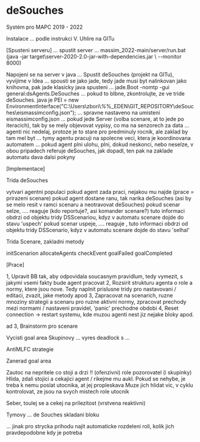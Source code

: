 # deSouches
Systém pro MAPC 2019 - 2022



Instalace
... podle instrukci V. Uhlire na GITu

[Spusteni serveru]
... spustit server
... massim_2022-main/server/run.bat  (java -jar target\server-2020-2.0-jar-with-dependencies.jar \ --monitor 8000)

Napojeni se na server v java
... Spustit deSouches (projekt na GITu), vyvijime v Idea
... spousti se jako jade, tedy jade musi byt nalinkovan jako knihovna, pak jade klasicky java spusteni
...	jade.Boot -nomtp -gui general:dsAgents.DeSouches 
... pokud to blbne, zkontrolujte, ze ve tride deSouches. java je       PEI = new EnvironmentInterface("C:\\Users\\zbori\\_%_%_EDEN\\GIT_REPOSITORY\\deSouches\\eismassimconfig.json");
...	spravne nastaveno na umisteni eismassimconfig.json
... pokud jede Server (volba scenare, at to jede po iteracich), tak by se mely objevovat vypisy, co ma na senzorech za data
... agenti nic nedelaj, protoze je to stare pro predminuly rocnik, ale zaklad by tam mel byt
... tymy agentu pracuji na spolecne veci, ktera je koordinovana automatem
... pokud agent plni ulohu, plni, dokud neskonci, nebo neselze, v obou pripadech referuje deSouches, jak dopadl, ten pak na zaklade automatu dava dalsi pokyny


[Implementace]

Trida deSouches

vytvari agentni populaci
pokud agent zada praci, nejakou mu najde (prace = prirazeni scenare)
pokud agent dostane ranu, tak narika deSouches (asi by se melo resit v ramci scenaru a neotravovat deSouches)
pokud scenar selze, .... reaguje   (kdo reportuje?, asi komander scenare?)
	tuto informaci obdrzi od objektu tridy DSScenariou, kdyz v automatu scenare dojde do stavu 'uspech'
pokud scenar uspeje, .... reaguje  , 
	tuto informaci obdrzi od objektu tridy DSScenario, kdyz v automatu scenare dojde do stavu 'selhal'

Trida Scenare, zakladni metody

initScenarion
allocateAgents
checkEvent
goalFailed
goalCompleted


[Prace]

1, Upravit BB tak, aby odpovidala soucasnym pravidlum, tedy vymezit, s jakymi vsemi fakty bude agent pracovat
2, Rozsirit strukturu agenta o role a normy, ktere jsou nove. Tedy naplnit prislusne tridy pro nastavovani / editaci, zvazit, jake metody apod
3, Zapracovat na scenarich, ruzne mnoziny strategii a scenaru pro ruzne aktivni normy, zpracovat prechody mezi normami / nastaveni pravidel, 'panic' prechodne obdobi
4, Reset connection -> restart systemu, kde muzou agenti nest jiz nejake bloky apod.


ad 3, Brainstorm pro scenare

Vycisti goal area
Skupinovy ... vyres deadlock s ...

AntiMLFC strategie


Zanerad goal area

Zautoc na nepritele co stoji a drzi !! (ofenzivni)
   role pozorovatel (i skupinky)
	Hlida, zdali stojici a cekajici agent / rikejme mu aukl. Pokud se nehybe, je treba k nemu poslat utocnika, at jej propleskava
	Muze jich hlidat vic, v cyklu kontrolovat, ze jsou na svych mistech
   role utocnik

Seber, toulej se a cekej na prilezitost  (vrstvena reaktivni)

Tymovy ... de Souches skladani bloku

... jinak pro strycka prihodu najit automaticke rozdeleni roli, kolik jich pravdepodobne kdy je potreba
